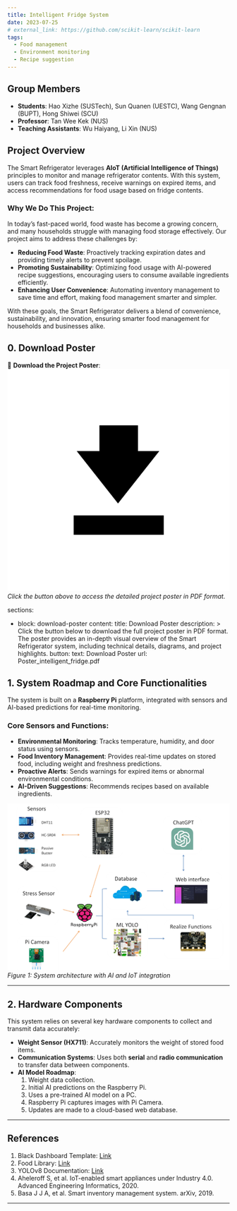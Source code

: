 ```yaml
---
title: Intelligent Fridge System
date: 2023-07-25
# external_link: https://github.com/scikit-learn/scikit-learn
tags:
  - Food management
  - Environment monitoring
  - Recipe suggestion
---
```


## Group Members
- **Students**: Hao Xizhe (SUSTech), Sun Quanen (UESTC), Wang Gengnan (BUPT), Hong Shiwei (SCU)
- **Professor**: Tan Wee Kek (NUS)
- **Teaching Assistants**: Wu Haiyang, Li Xin (NUS)



## Project Overview
The Smart Refrigerator leverages **AIoT (Artificial Intelligence of Things)** principles to monitor and manage refrigerator contents. With this system, users can track food freshness, receive warnings on expired items, and access recommendations for food usage based on fridge contents.

### Why We Do This Project:
In today’s fast-paced world, food waste has become a growing concern, and many households struggle with managing food storage effectively. Our project aims to address these challenges by:
- **Reducing Food Waste**: Proactively tracking expiration dates and providing timely alerts to prevent spoilage.  
- **Promoting Sustainability**: Optimizing food usage with AI-powered recipe suggestions, encouraging users to consume available ingredients efficiently.  
- **Enhancing User Convenience**: Automating inventory management to save time and effort, making food management smarter and simpler.

With these goals, the Smart Refrigerator delivers a blend of convenience, sustainability, and innovation, ensuring smarter food management for households and businesses alike.

## 0. Download Poster

📄 **Download the Project Poster**:  
[![Download Poster](download.png)](Poster_intelligent_fridge.pdf)  
*Click the button above to access the detailed project poster in PDF format.*

sections:
  - block: download-poster
    content:
      title: Download Poster
      description: >
        Click the button below to download the full project poster in PDF format. 
        The poster provides an in-depth visual overview of the Smart Refrigerator 
        system, including technical details, diagrams, and project highlights.
      button:
        text: Download Poster
        url: Poster_intelligent_fridge.pdf


## 1. System Roadmap and Core Functionalities

The system is built on a **Raspberry Pi** platform, integrated with sensors and AI-based predictions for real-time monitoring.

### Core Sensors and Functions:
- **Environmental Monitoring**: Tracks temperature, humidity, and door status using sensors.
- **Food Inventory Management**: Provides real-time updates on stored food, including weight and freshness predictions.
- **Proactive Alerts**: Sends warnings for expired items or abnormal environmental conditions.
- **AI-Driven Suggestions**: Recommends recipes based on available ingredients.

![System Roadmap](Roadmap.png)  
*Figure 1: System architecture with AI and IoT integration*

---

## 2. Hardware Components

This system relies on several key hardware components to collect and transmit data accurately:

- **Weight Sensor (HX711)**: Accurately monitors the weight of stored food items.
- **Communication Systems**: Uses both **serial** and **radio communication** to transfer data between components.
- **AI Model Roadmap**: 
  1. Weight data collection.
  2. Initial AI predictions on the Raspberry Pi.
  3. Uses a pre-trained AI model on a PC.
  4. Raspberry Pi captures images with Pi Camera.
  5. Updates are made to a cloud-based web database.

<!-- ![Hardware Setup](path/to/hardware-setup-image.png)  
*Figure 2: Hardware components setup and weight sensors (HX711)*

---

## 3. Artificial Intelligence Integration

The Smart Refrigerator uses a **pre-trained AI model** to assess food expiration and predict freshness. The Raspberry Pi’s AI capabilities enable real-time predictions with high accuracy, evaluated through:

- **Confusion Matrix** and **F1-Confidence Curve** to track prediction performance.

![AI Model Roadmap](path/to/ai-model-roadmap-image.png)  
*Figure 3: AI model structure and validation matrices*

### Prediction Process:
1. **Data Collection**: Information from sensors is processed by the AI model.
2. **Validation**: The AI predictions are validated and updated periodically to improve model accuracy.

---

## 4. Web Interface and Database Management

The system features a **web-based interface** that allows users to interact with the Smart Refrigerator's data.

### Web Service Structure:
- A multi-tiered approach for data handling, from **data collection** to **user presentation**.
- **Database**: Built with MySQL and PyMySQL, managed through SQLAlchemy.
- **Data Tables**: 
  - `RealtimeData`: Current fridge data.
  - `FoodLibrary`: Reference data for food storage times.
  - `Storage`: Data on food items in the fridge.

### User Interface:
Designed with **HTML, JavaScript, and CSS** for a smooth user experience.

#### Key Pages:
1. **Index Page**: Provides an overview of fridge contents, environmental conditions, and food expiration warnings.
   ![Index Page](path/to/index-page-image.png)  
   *Figure 4: Web Interface - Index Page showing fridge contents and expiration alerts*

2. **Table List Page**: Displays stored food data, including weight, names, and timestamps.
   ![Table List Page](path/to/table-list-image.png)  
   *Figure 5: Table list displaying detailed storage data*

3. **ChatGPT Recommendation Page**: Generates recommendations for recipes or meals based on available fridge ingredients.
   ![Recommendation Page](path/to/recommendation-page-image.png)  
   *Figure 6: Recommendations based on current ingredients*

#### Additional Functionalities:
- **Insert & Delete Operations**: Allows for adding and removing food items. The system identifies the closest item by weight (within ±20g) for deletion.

---

## 5. References and Technologies

The Smart Refrigerator project integrates several advanced technologies:
- **YOLOv8**: Supports image-based AI model processing.
- **Huawei Cloud**: For remote storage and data handling.
- **Flask**: Backend API framework for managing database interactions.

![Technology Stack](path/to/technology-stack-image.png)  
*Figure 7: Technology stack and backend architecture* -->

---

## References
1. Black Dashboard Template: [Link](https://demos.creative-tim.com/black-dashboard-flask/docs/1.0/plugins/chart-js.html)
2. Food Library: [Link](https://www.realsimple.com/food-recipes/shopping-storing/freezing/how-long-food-last-freezer)
3. YOLOv8 Documentation: [Link](https://docs.ultralytics.com/models/yolov8/#supported-modes)
4. Aheleroff S, et al. IoT-enabled smart appliances under Industry 4.0. Advanced Engineering Informatics, 2020.
5. Basa J J A, et al. Smart inventory management system. arXiv, 2019.

---

<!--more-->
